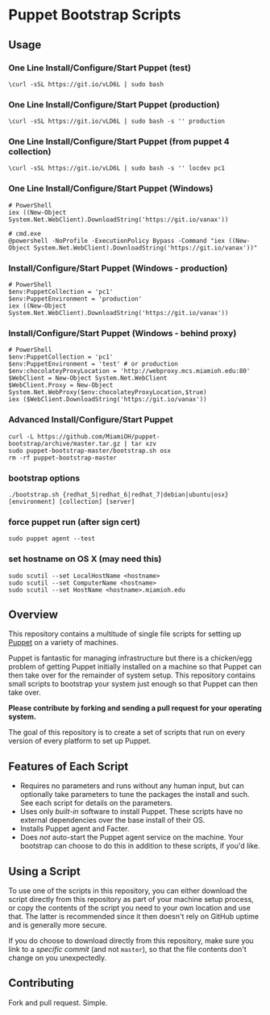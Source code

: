 # Puppet Bootstrap Scripts

## Usage

### One Line Install/Configure/Start Puppet (test)

```shell
\curl -sSL https://git.io/vLD6L | sudo bash
```

### One Line Install/Configure/Start Puppet (production)

```shell
\curl -sSL https://git.io/vLD6L | sudo bash -s '' production
```
### One Line Install/Configure/Start Puppet (from puppet 4 collection)

```shell
\curl -sSL https://git.io/vLD6L | sudo bash -s '' locdev pc1
```

### One Line Install/Configure/Start Puppet (Windows)

```shell
# PowerShell
iex ((New-Object System.Net.WebClient).DownloadString('https://git.io/vanax'))
```
```shell
# cmd.exe
@powershell -NoProfile -ExecutionPolicy Bypass -Command "iex ((New-Object System.Net.WebClient).DownloadString('https://git.io/vanax'))"
```

### Install/Configure/Start Puppet (Windows - production)
```shell
# PowerShell
$env:PuppetCollection = 'pc1'
$env:PuppetEnvironment = 'production'
iex ((New-Object System.Net.WebClient).DownloadString('https://git.io/vanax'))
```

### Install/Configure/Start Puppet (Windows - behind proxy)
```shell
# PowerShell
$env:PuppetCollection = 'pc1'
$env:PuppetEnvironment = 'test' # or production
$env:chocolateyProxyLocation = 'http://webproxy.mcs.miamioh.edu:80'
$WebClient = New-Object System.Net.WebClient
$WebClient.Proxy = New-Object System.Net.WebProxy($env:chocolateyProxyLocation,$true)
iex ($WebClient.DownloadString('https://git.io/vanax'))
```

### Advanced Install/Configure/Start Puppet

```shell
curl -L https://github.com/MiamiOH/puppet-bootstrap/archive/master.tar.gz | tar xzv
sudo puppet-bootstrap-master/bootstrap.sh osx
rm -rf puppet-bootstrap-master
```

### bootstrap options

```shell
./bootstrap.sh {redhat_5|redhat_6|redhat_7|debian|ubuntu|osx} [environment] [collection] [server]
```

### force puppet run (after sign cert)

```shell
sudo puppet agent --test
```

### set hostname on OS X (may need this)

```shell
sudo scutil --set LocalHostName <hostname>
sudo scutil --set ComputerName <hostname>
sudo scutil --set HostName <hostname>.miamioh.edu
```

## Overview

This repository contains a multitude of single file scripts for setting
up [Puppet](http://puppetlabs.com/puppet/what-is-puppet/) on a variety
of machines.

Puppet is fantastic for managing infrastructure but there is a chicken/egg problem
of getting Puppet initially installed on a machine so that Puppet can then
take over for the remainder of system setup. This repository contains small scripts
to bootstrap your system just enough so that Puppet can then take over.

**Please contribute by forking and sending a pull request for your
operating system.**

The goal of this repository is to create a set of scripts that run
on every version of every platform to set up Puppet.

## Features of Each Script

* Requires no parameters and runs without any human input, but can
  optionally take parameters to tune the packages the install and such. See
  each script for details on the parameters.
* Uses only _built-in_ software to install Puppet. These scripts
  have no external dependencies over the base install of their OS.
* Installs Puppet agent and Facter.
* Does _not_ auto-start the Puppet agent service on the machine. Your
  bootstrap can choose to do this in addition to these scripts, if you'd
  like.

## Using a Script

To use one of the scripts in this repository, you can either download the
script directly from this repository as part of your machine setup process,
or copy the contents of the script you need to your own location and use that.
The latter is recommended since it then doesn't rely on GitHub uptime and
is generally more secure.

If you do choose to download directly from this repository, make sure
you link to a _specific commit_ (and not `master`), so that the file
contents don't change on you unexpectedly.

## Contributing

Fork and pull request. Simple.
